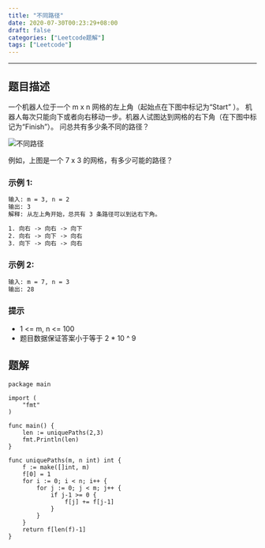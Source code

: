 ```yaml
---
title: "不同路径"
date: 2020-07-30T00:23:29+08:00
draft: false
categories: ["Leetcode题解"]
tags: ["Leetcode"]
---
```


---

## 题目描述

一个机器人位于一个 m x n 网格的左上角（起始点在下图中标记为“Start” ）。
机器人每次只能向下或者向右移动一步。机器人试图达到网格的右下角（在下图中标记为“Finish”）。
问总共有多少条不同的路径？

![不同路径](http://blog.yeqiongzhou.top/unique-paths-ii.jpg)

例如，上图是一个 7 x 3 的网格，有多少可能的路径？

### 示例 1:

``` html
输入: m = 3, n = 2
输出: 3
解释: 从左上角开始，总共有 3 条路径可以到达右下角。

1. 向右 -> 向右 -> 向下
2. 向右 -> 向下 -> 向右
3. 向下 -> 向右 -> 向右

```

### 示例 2:

``` html
输入: m = 7, n = 3
输出: 28
```

### 提示

* 1 <= m, n <= 100
* 题目数据保证答案小于等于 2 * 10 ^ 9

## 题解

``` golang
package main

import (
	"fmt"
)

func main() {
	len := uniquePaths(2,3)
	fmt.Println(len)
}

func uniquePaths(m, n int) int {
	f := make([]int, m)
	f[0] = 1
	for i := 0; i < n; i++ {
		for j := 0; j < m; j++ {
			if j-1 >= 0 {
				f[j] += f[j-1]
			}
		}
	}
	return f[len(f)-1]
}
```
